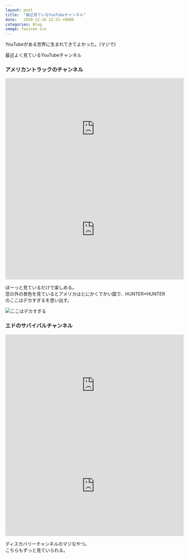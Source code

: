 ```yaml
---
layout: post
title:  "最近見ているYouTubeチャンネル"
date:   2020-12-16 22:33 +0900
categories: Blog
image: favicon.ico
---
```

YouTubeがある世界に生まれてきてよかった。(マジで)


最近よく見ているYouTubeチャンネル
### アメリカントラックのチャンネル
<iframe width="560" height="315" src="https://www.youtube.com/embed/3vv1l5fmJOE" frameborder="0" allow="accelerometer; autoplay; clipboard-write; encrypted-media; gyroscope; picture-in-picture" allowfullscreen></iframe>
<br>
<iframe width="560" height="315" src="https://www.youtube.com/embed/E1djY_Ib3YM" frameborder="0" allow="accelerometer; autoplay; clipboard-write; encrypted-media; gyroscope; picture-in-picture" allowfullscreen></iframe>


ぼーっと見ているだけで楽しめる。  
窓の外の景色を見ているとアメリカはとにかくでかい国で、HUNTER×HUNTERのここはデカすぎるを思い出す。 

![ここはデカすぎる](https://animemiru.jp/wp-content/uploads/2020/09/HUNTER%C3%97HUNTER-ankokutairiku.jpg)



### エドのサバイバルチャンネル
<iframe width="560" height="315" src="https://www.youtube.com/embed/qzBgoB6xMt0" frameborder="0" allow="accelerometer; autoplay; clipboard-write; encrypted-media; gyroscope; picture-in-picture" allowfullscreen></iframe>
<br>
<iframe width="560" height="315" src="https://www.youtube.com/embed/NSwOF_A0LfM" frameborder="0" allow="accelerometer; autoplay; clipboard-write; encrypted-media; gyroscope; picture-in-picture" allowfullscreen></iframe>


ディスカバリーチャンネルのマジなやつ。  
こちらもずっと見ていられる。